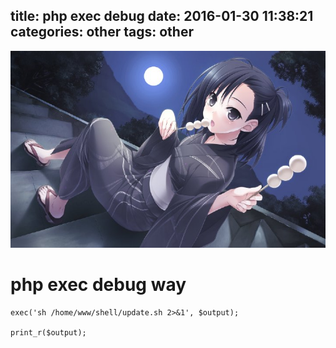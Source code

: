 title: php exec debug
date: 2016-01-30 11:38:21
categories: other
tags: other
---
![](/images/s40.jpg)

# php exec debug way


```
exec('sh /home/www/shell/update.sh 2>&1', $output);

print_r($output);
```